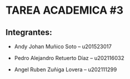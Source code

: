 # **TAREA ACADEMICA #3**

## Integrantes:

- Andy Johan Muñico Soto – u201523017
+ Pedro Alejandro Retuerto Díaz – u202116032
* Angel Ruben Zuñiga Lovera – u202111299
